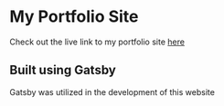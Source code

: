 # My Portfolio Site

Check out the live link to my portfolio site [here](https://jeandre-gatsby-portfolio.netlify.app/)

## Built using Gatsby

Gatsby was utilized in the development of this website
